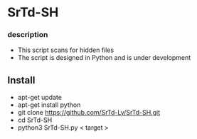 # SrTd-SH
### description
* This script scans for hidden files
* The script is designed in Python and is under development
## Install 
- apt-get update
- apt-get install python
- git clone https://github.com/SrTd-Ly/SrTd-SH.git
- cd SrTd-SH
- python3 SrTd-SH.py < target >


